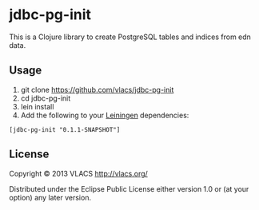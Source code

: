# jdbc-pg-init

This is a Clojure library to create PostgreSQL tables and indices from edn data.

## Usage

1. git clone https://github.com/vlacs/jdbc-pg-init
2. cd jdbc-pg-init
3. lein install
4. Add the following to your [Leiningen](https://github.com/technomancy/leiningen) dependencies:
```
[jdbc-pg-init "0.1.1-SNAPSHOT"]
```

## License

Copyright © 2013 VLACS http://vlacs.org/

Distributed under the Eclipse Public License either version 1.0 or (at
your option) any later version.
